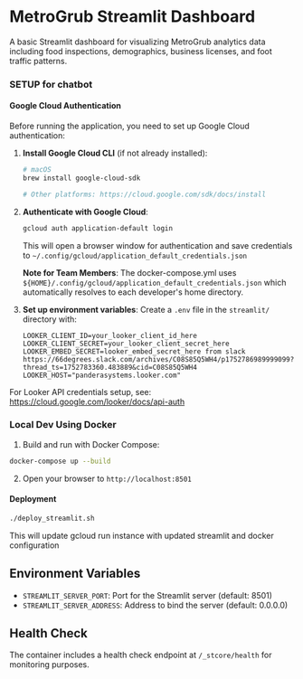 # MetroGrub Streamlit Dashboard

A basic Streamlit dashboard for visualizing MetroGrub analytics data including food inspections, demographics, business licenses, and foot traffic patterns.


### SETUP for chatbot

#### Google Cloud Authentication

Before running the application, you need to set up Google Cloud authentication:

1. **Install Google Cloud CLI** (if not already installed):
   ```bash
   # macOS
   brew install google-cloud-sdk
   
   # Other platforms: https://cloud.google.com/sdk/docs/install
   ```

2. **Authenticate with Google Cloud**:
   ```bash
   gcloud auth application-default login
   ```
   This will open a browser window for authentication and save credentials to `~/.config/gcloud/application_default_credentials.json`

   **Note for Team Members**: The docker-compose.yml uses `${HOME}/.config/gcloud/application_default_credentials.json` which automatically resolves to each developer's home directory.

3. **Set up environment variables**:
   Create a `.env` file in the `streamlit/` directory with:
   ```
   LOOKER_CLIENT_ID=your_looker_client_id_here
   LOOKER_CLIENT_SECRET=your_looker_client_secret_here
   LOOKER_EMBED_SECRET=looker_embed_secret_here from slack https://66degrees.slack.com/archives/C08S85Q5WH4/p1752786989999099?thread_ts=1752783360.483889&cid=C08S85Q5WH4 
   LOOKER_HOST="panderasystems.looker.com"

   ```

For Looker API credentials setup, see: https://cloud.google.com/looker/docs/api-auth 

### Local Dev Using Docker

1. Build and run with Docker Compose:
```bash
docker-compose up --build
```

2. Open your browser to `http://localhost:8501`


#### Deployment
```bash
./deploy_streamlit.sh
```
This will update gcloud run instance with updated streamlit and docker configuration

## Environment Variables

- `STREAMLIT_SERVER_PORT`: Port for the Streamlit server (default: 8501)
- `STREAMLIT_SERVER_ADDRESS`: Address to bind the server (default: 0.0.0.0)

## Health Check

The container includes a health check endpoint at `/_stcore/health` for monitoring purposes. 